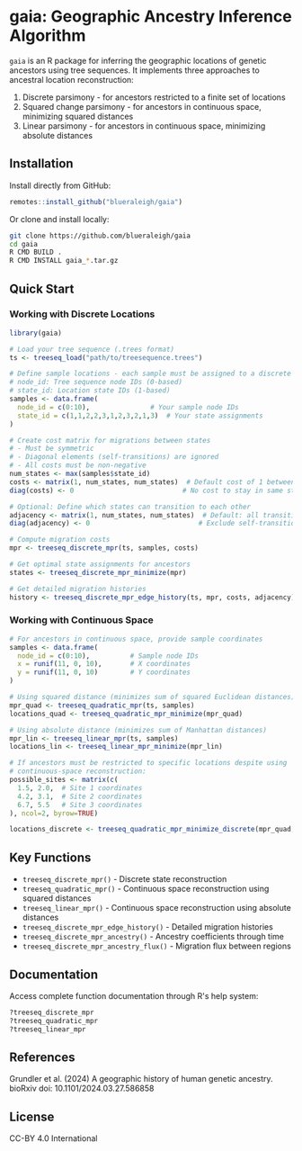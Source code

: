# gaia: Geographic Ancestry Inference Algorithm

`gaia` is an R package for inferring the geographic locations of genetic ancestors using tree sequences. It implements three approaches to ancestral location reconstruction:

1. Discrete parsimony - for ancestors restricted to a finite set of locations
2. Squared change parsimony - for ancestors in continuous space, minimizing squared distances
3. Linear parsimony - for ancestors in continuous space, minimizing absolute distances

## Installation

Install directly from GitHub:
```r
remotes::install_github("blueraleigh/gaia")
```

Or clone and install locally:
```bash
git clone https://github.com/blueraleigh/gaia
cd gaia
R CMD BUILD .
R CMD INSTALL gaia_*.tar.gz
```

## Quick Start

### Working with Discrete Locations

```r
library(gaia)

# Load your tree sequence (.trees format)
ts <- treeseq_load("path/to/treesequence.trees")

# Define sample locations - each sample must be assigned to a discrete state
# node_id: Tree sequence node IDs (0-based)
# state_id: Location state IDs (1-based)
samples <- data.frame(
  node_id = c(0:10),               # Your sample node IDs
  state_id = c(1,1,2,2,3,1,2,3,2,1,3)  # Your state assignments
)

# Create cost matrix for migrations between states
# - Must be symmetric
# - Diagonal elements (self-transitions) are ignored
# - All costs must be non-negative
num_states <- max(samples$state_id)
costs <- matrix(1, num_states, num_states)  # Default cost of 1 between states
diag(costs) <- 0                           # No cost to stay in same state

# Optional: Define which states can transition to each other
adjacency <- matrix(1, num_states, num_states)  # Default: all transitions allowed
diag(adjacency) <- 0                           # Exclude self-transitions

# Compute migration costs
mpr <- treeseq_discrete_mpr(ts, samples, costs)

# Get optimal state assignments for ancestors
states <- treeseq_discrete_mpr_minimize(mpr)

# Get detailed migration histories
history <- treeseq_discrete_mpr_edge_history(ts, mpr, costs, adjacency)
```

### Working with Continuous Space

```r
# For ancestors in continuous space, provide sample coordinates
samples <- data.frame(
  node_id = c(0:10),          # Sample node IDs
  x = runif(11, 0, 10),       # X coordinates
  y = runif(11, 0, 10)        # Y coordinates
)

# Using squared distance (minimizes sum of squared Euclidean distances)
mpr_quad <- treeseq_quadratic_mpr(ts, samples)
locations_quad <- treeseq_quadratic_mpr_minimize(mpr_quad)

# Using absolute distance (minimizes sum of Manhattan distances)
mpr_lin <- treeseq_linear_mpr(ts, samples)
locations_lin <- treeseq_linear_mpr_minimize(mpr_lin)

# If ancestors must be restricted to specific locations despite using 
# continuous-space reconstruction:
possible_sites <- matrix(c(
  1.5, 2.0,  # Site 1 coordinates
  4.2, 3.1,  # Site 2 coordinates
  6.7, 5.5   # Site 3 coordinates
), ncol=2, byrow=TRUE)

locations_discrete <- treeseq_quadratic_mpr_minimize_discrete(mpr_quad, possible_sites)
```

## Key Functions

- `treeseq_discrete_mpr()` - Discrete state reconstruction
- `treeseq_quadratic_mpr()` - Continuous space reconstruction using squared distances
- `treeseq_linear_mpr()` - Continuous space reconstruction using absolute distances
- `treeseq_discrete_mpr_edge_history()` - Detailed migration histories
- `treeseq_discrete_mpr_ancestry()` - Ancestry coefficients through time
- `treeseq_discrete_mpr_ancestry_flux()` - Migration flux between regions

## Documentation

Access complete function documentation through R's help system:
```r
?treeseq_discrete_mpr
?treeseq_quadratic_mpr
?treeseq_linear_mpr
```

## References

Grundler et al. (2024) A geographic history of human genetic ancestry. bioRxiv doi: 10.1101/2024.03.27.586858

## License

CC-BY 4.0 International